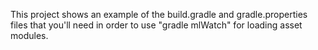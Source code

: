 This project shows an example of the build.gradle and gradle.properties files that you'll need in order
to use "gradle mlWatch" for loading asset modules. 
